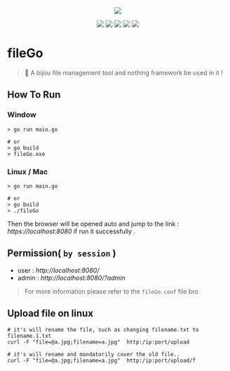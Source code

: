 <p align="center">
	<a href=""><img src="https://googtech.io/2020/06/21/image-repo/Go/project/fileGo/logo/fileGo-logo-screely.png"></a>
	<p align="center">
		<img src="https://github.com/YUbuntu0109/fileGo/workflows/Go/badge.svg"></img>
		<img src="https://goreportcard.com/badge/github.com/YUbuntu0109/fileGo"></img>
		<img src="https://img.shields.io/github/commit-activity/m/google-golang/fileGo?color=ff69b4"></img>
		<img src="https://img.shields.io/github/repo-size/google-golang/fileGo"></img>
		<img src="https://img.shields.io/github/license/google-golang/fileGo.svg"></img>
	</p>
</p>


# fileGo
> 📁 A bijou file management tool and nothing framework be used in it !


## How To Run
### Window
```shell script
> go run main.go   

# or
> go build
> fileGo.exe
```
### Linux / Mac
```shell script
> go run main.go

# or
> go build
> ./fileGo
```

Then the browser will be opened auto and jump to the link : *https://localhost:8080* if run it successfully .


## Permission( `by session` )
* user : *http://localhost:8080/*
* admin : *http://localhost:8080/?admin*
> For more information please refer to the `fileGo.conf` file bro


## Upload file on linux
```shell script
# it's will rename the file, such as changing filename.txt to filename.1.txt 
curl -F "file=@a.jpg;filename=a.jpg"  http:/ip:port/upload

# it's will rename and mandatorily cover the old file..
curl -F "file=@a.jpg;filename=a.jpg"  http:/ip:port/upload/f
```
